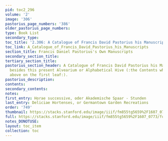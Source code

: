 ```yaml
---
pid: toc2_296
volume: '2'
image: '306'
pastorius_page_numbers: '386'
older_pastorius_page_numbers: 
type: Book List
secondary_type: 
toc_title: '2.306: A Catalogue of Francis David Pastorius his Manuscripts'
toc_link: A_Catalogue_of_Francis_David_Pastorius_his_Manuscripts
section_title: Francis Daniel Pastorius's Own Manuscripts
secondary_section_title: 
tertiary_section_title: 
pastorius_section_header: A Catalogue of Francis David Pastorius his Manuscripts,
  besides this present Alvearium or Alphabetical Hive (:the Contents whereof are specified
  above on the first leaf:).
pastorius_description: 
contents: 
secondary_contents: 
notes: 
first_entry: Horae successive, oder Akademische Spaar - Stunden
last_entry: Deliciae Hortenses, or Germantown Garden Recreations
order: '749'
thumbnail: https://stacks.stanford.edu/image/iiif/fm855tg5659%2F1607_0773/full/100,/0/default.jpg
full: https://stacks.stanford.edu/image/iiif/fm855tg5659%2F1607_0773/full/full/0/default.jpg
notes_DONOTUSE: 
layout: toc_item
collection: toc
---
```

